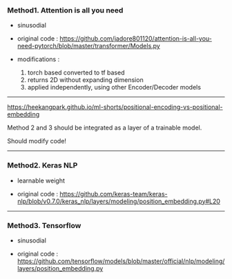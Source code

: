 ### Method1. Attention is all you need


* sinusodial

* original code : https://github.com/jadore801120/attention-is-all-you-need-pytorch/blob/master/transformer/Models.py

* modifications :
  1. torch based converted to tf based
  2. returns 2D without expanding dimension
  3. applied independently, using other Encoder/Decoder models

 
-----


https://heekangpark.github.io/ml-shorts/positional-encoding-vs-positional-embedding

Method 2 and 3 should be integrated as a layer of a trainable model.

Should modify code!


-----


### Method2. Keras NLP


* learnable weight

* original code : https://github.com/keras-team/keras-nlp/blob/v0.7.0/keras_nlp/layers/modeling/position_embedding.py#L20


-----


### Method3. Tensorflow


* sinusodial

* original code : https://github.com/tensorflow/models/blob/master/official/nlp/modeling/layers/position_embedding.py
